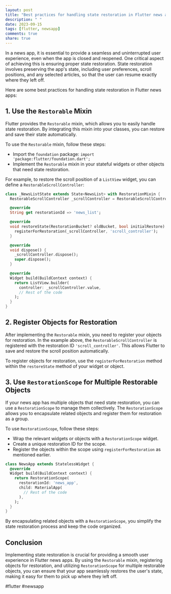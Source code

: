 ```yaml
---
layout: post
title: "Best practices for handling state restoration in Flutter news apps"
description: " "
date: 2023-09-15
tags: [flutter, newsapp]
comments: true
share: true
---
```


In a news app, it is essential to provide a seamless and uninterrupted user experience, even when the app is closed and reopened. One critical aspect of achieving this is ensuring proper state restoration. State restoration involves preserving the app's state, including user preferences, scroll positions, and any selected articles, so that the user can resume exactly where they left off.

Here are some best practices for handling state restoration in Flutter news apps:

## 1. Use the `Restorable` Mixin

Flutter provides the `Restorable` mixin, which allows you to easily handle state restoration. By integrating this mixin into your classes, you can restore and save their state automatically.

To use the `Restorable` mixin, follow these steps:

- Import the `foundation` package: `import 'package:flutter/foundation.dart';`
- Implement the `Restorable` mixin in your stateful widgets or other objects that need state restoration.

For example, to restore the scroll position of a `ListView` widget, you can define a `RestorableScrollController`:

```dart
class _NewsListState extends State<NewsList> with RestorationMixin {
  RestorableScrollController _scrollController = RestorableScrollController();

  @override
  String get restorationId => 'news_list';

  @override
  void restoreState(RestorationBucket? oldBucket, bool initialRestore) {
    registerForRestoration(_scrollController, 'scroll_controller');
  }

  @override
  void dispose() {
    _scrollController.dispose();
    super.dispose();
  }

  @override
  Widget build(BuildContext context) {
    return ListView.builder(
      controller: _scrollController.value,
      // Rest of the code
    );
  }
}
```

## 2. Register Objects for Restoration

After implementing the `Restorable` mixin, you need to register your objects for restoration. In the example above, the `RestorableScrollController` is registered with the restoration ID `'scroll_controller'`. This allows Flutter to save and restore the scroll position automatically.

To register objects for restoration, use the `registerForRestoration` method within the `restoreState` method of your widget or object.

## 3. Use `RestorationScope` for Multiple Restorable Objects

If your news app has multiple objects that need state restoration, you can use a `RestorationScope` to manage them collectively. The `RestorationScope` allows you to encapsulate related objects and register them for restoration as a group.

To use `RestorationScope`, follow these steps:

- Wrap the relevant widgets or objects with a `RestorationScope` widget.
- Create a unique restoration ID for the scope.
- Register the objects within the scope using `registerForRestoration` as mentioned earlier.

```dart
class NewsApp extends StatelessWidget {
  @override
  Widget build(BuildContext context) {
    return RestorationScope(
      restorationId: 'news_app',
      child: MaterialApp(
        // Rest of the code
      ),
    );
  }
}
```

By encapsulating related objects with a `RestorationScope`, you simplify the state restoration process and keep the code organized.

## Conclusion

Implementing state restoration is crucial for providing a smooth user experience in Flutter news apps. By using the `Restorable` mixin, registering objects for restoration, and utilizing `RestorationScope` for multiple restorable objects, you can ensure that your app seamlessly restores the user's state, making it easy for them to pick up where they left off.

#flutter #newsapp